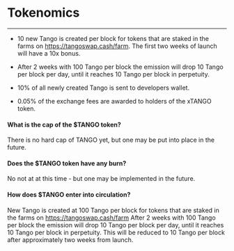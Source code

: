 # Tokenomics

---

- 10 new Tango is created per block for tokens that are staked in the farms on <https://tangoswap.cash/farm>. The first two weeks of launch will have a 10x bonus.
- After 2 weeks with 100 Tango per block the emission will drop 10 Tango per block per day, until it reaches 10 Tango per block in perpetuity.
- 10% of all newly created Tango is sent to developers wallet.

- 0.05% of the exchange fees are awarded to holders of the xTANGO token.


#### What is the cap of the $TANGO token?

There is no hard cap of TANGO yet, but one may be put into place in the future.

#### Does the $TANGO token have any burn?

No not at at this time - but one may be implemented in the future.

#### How does $TANGO enter into circulation?

New Tango is created at 100 Tango per block for tokens that are staked in the farms on <https://tangoswap.cash/farm>
After 2 weeks with 100 Tango per block the emission will drop 10 Tango per block per day, until it reaches 10 Tango per block in perpetuity.
This will be reduced to 10 Tango per block after approximately two weeks from launch.
